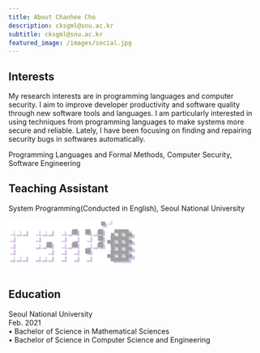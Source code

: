 ```yaml
---
title: About Chanhee Cho
description: cksgml@snu.ac.kr
subtitle: cksgml@snu.ac.kr
featured_image: /images/social.jpg
---
```




## Interests  

My research interests are in programming languages and computer security. I aim to improve developer productivity and software quality through new software tools and languages.
I am particularly interested in using techniques from programming languages to make systems more secure and reliable. Lately, I have been focusing on finding and repairing security bugs in softwares automatically. 

Programming Languages and Formal Methods, Computer Security, Software Engineering


<!--
My research focus is on using techniques from programming languages to make systems more secure. Lately, I have been focusing on finding security bugs in softwares automatically. I am also interested in automatically repairing security vulnerabilities. I am also interested in data driven security and security issues in deep learning, such as adversarial example and imitation attack.   
## Projects
-->


## Teaching Assistant
System Programming(Conducted in English), Seoul National University

![](/images/csap_logo.png)

<!-- csap logo?  -->



## Education
Seoul National University  
Feb. 2021  
• Bachelor of Science in Mathematical Sciences  
• Bachelor of Science in Computer Science and Engineering  




<!--
![](/images/my_photo1.jpeg)
-->

<!--
I am using techniques from programming languages to make systems more secure.  
Lately, I have been focusing on finding security bugs in software using symbolic execution and static analysis.  
I am also interested in automatically repairing security vulnerabilities, and for this purpose, I am keen to program synthesis technologies.  
I am also interested in security issues in deep learning, such as adversarial example and imitation attack.   
* Beautiful, minimal design
* Single column post layout
* Portfolio/projects post type to show your work
-->




<!--
Simples is created and supported by [Jekyll Themes](https://jekyllthemes.io), and is available for $49.

<a href="https://jekyllthemes.io/theme/simples-blog-jekyll-theme" class="button button--large">Get This Theme</a>
-->

